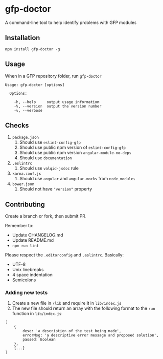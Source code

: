 # gfp-doctor
A command-line tool to help identify problems with GFP modules

## Installation

```
npm install gfp-doctor -g
```

## Usage

When in a GFP repository folder, run `gfp-doctor`

```
Usage: gfp-doctor [options]

  Options:

    -h, --help     output usage information
    -V, --version  output the version number
    -v, --verbose
```

## Checks

1. `package.json`
    1. Should use `eslint-config-gfp`
    1. Should use public npm version of `eslint-config-gfp`
    1. Should use public npm version `angular-module-no-deps`
    1. Should use `documentation`
1. `.eslintrc`
    1. Should use `valqid-jsdoc` rule
1. `karma.conf.js`
    1. Should use `angular` and `angular-mocks` from `node_modules`
1. `bower.json`
    1. Should not have `"version"` property


## Contributing

Create a branch or fork, then submit PR.

Remember to:

* Update CHANGELOG.md
* Update README.md
* `npm run lint`

Please respect the `.editorconfig` and `.eslintrc`. Basically:

* UTF-8
* Unix linebreaks
* 4 space indentation
* Semicolons


### Adding new tests

1. Create a new file in `/lib` and require it in `lib/index.js`
2. The new file should return an array with the following format to the `run` function in `lib/index.js`:
```
[
    {
        desc: 'a description of the test being made',
        errorMsg: 'a descriptive error message and proposed solution',
        passed: Boolean
    },
    {...}
]
```
